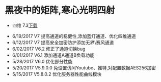 # 黑夜中的矩阵,寒心光明四射

* 四维 7.3[下载](https://squidproxy.github.io/)

- 6/19/2017 V7 提高通道的稳健性,添加蓝灯通道、优化四维通道
- 6/12/2017 V7 提高安全加密防护添加无界\赛风通道
- 6/02/2017 V6.2 修正了通道切换bug
- 6/01/2017 V6.1 添加通道A通道B负载功能
- 5/28/2017 V6.0 优化部分性能
- 5/20/2017 V5.9.0.0 免设置访问Youtube、推特,对配置数据AES256加密
- 5/15/2017 V5.8.0.2 优化服务器性能曲线模块
